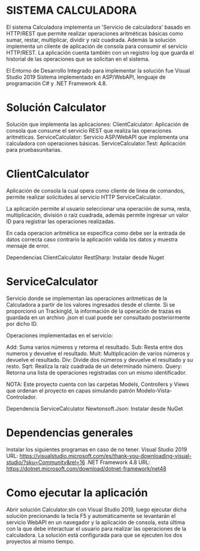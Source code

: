 # SISTEMA CALCULADORA

El sistema Calculadora  implementa un 'Servicio de calculadora' basado en HTTP/REST que permite realizar operaciones aritméticas básicas
como sumar, restar, multiplicar, dividir y raíz cuadrada. Además la solución implementa un cliente de aplicación de consola para consumir 
el servicio HTTP/REST. La aplicación cuenta también con un registro log que guarda el historial de las operaciones que se solicitan en el sistema.


El Entorno de Desarrollo Integrado para implementar la solución fue Visual Studio 2019
Sistema implementado en ASP/WebAPI, lenguaje de programación C# y .NET Framework 4.8. 

# Solución Calculator

Solución que implementa las aplicaciones:
ClientCalculator: Aplicación de consola que consume el servicio REST que realiza las operaciones aritméticas.
ServiceCalculator: Servicio ASP/WebAPI que implementa una calculadora con operaciones básicas.
ServiceCalculator.Test: Aplicación para pruebasunitarias.

# ClientCalculator

Aplicación de consola la cual opera como cliente de línea de comandos, permite realizar solicitudes al servicio HTTP ServiceCalculator.

La aplicación permite al usuario seleccionar una operación de suma, resta, multiplicación, división o raíz cuadrada, además permite ingresar un valor ID para registrar 
las operaciones realizadas.

En cada operacion aritmética se especifica como debe ser la entrada de datos correcta caso contrario la aplicación valida los datos y muestra mensaje de error.

Dependencias ClientCalculator
RestSharp: Instalar desde Nuget

# ServiceCalculator

Servicio donde se implementan las operaciones aritmeticas de la Calculadora a partir de los valores ingresados desde el cliente. Si se proporcionó un TrackingId, 
la información de la operación de trazas es guardada en un archivo .json el cual puede ser consultado posteriormente por dicho ID.

Operaciones implementadas en el servicio:

Add: Suma varios números y retorma el resultado.
Sub: Resta entre dos numeros y devuelve el resultado. 
Mult: Multiplicación de varios números y devuelve el resultado.
Div: Divide dos números y devuelve el resultado y su resto. 
Sqrt: Realiza la raíz cuadrada de un determinado número. 
Query: Retorna una lista de operaciones registradas con un mismo identificador. 

NOTA: Este proyecto cuenta con las carpetas Models, Controllers y Views que ordenan el proyecto en capas simulando patrón Modelo-Vista-Controlador.

Dependencia ServiceCalculator
Newtonsoft.Json: Instalar desde NuGet

# Dependencias generales

Instalar los siguientes programas en caso de no tener.
Visual Studio 2019 URL: https://visualstudio.microsoft.com/es/thank-you-downloading-visual-studio/?sku=Community&rel=16
.NET Framework 4.8 URL: https://dotnet.microsoft.com/download/dotnet-framework/net48

# Como ejecutar la aplicación

Abrir solución Calculator.sln con Visual Studio 2019, luego ejecutar dicha solución precionando la tecla F5 y automáticamente se levantarán el servicio WebAPI en un navegador y la aplicación
de consola, esta  última con la que debe interactuar el usuario para realizar las operaciones de la calculadora. La solución está configurada para que se ejecuten los dos proyectos al mismo tiempo. 







